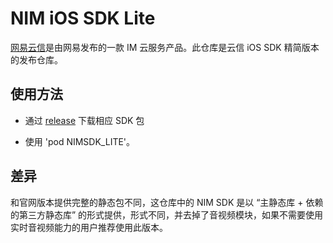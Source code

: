 # NIM iOS SDK Lite
[网易云信](http://netease.im)是由网易发布的一款 IM 云服务产品。此仓库是云信 iOS SDK 精简版本的发布仓库。

## 使用方法
* 通过  [release](https://github.com/netease-im/NIM_iOS_SDK/releases) 下载相应 SDK 包

* 使用 'pod NIMSDK_LITE'。

## 差异
和官网版本提供完整的静态包不同，这仓库中的 NIM SDK 是以 “主静态库 + 依赖的第三方静态库” 的形式提供，形式不同，并去掉了音视频模块，如果不需要使用实时音视频能力的用户推荐使用此版本。

